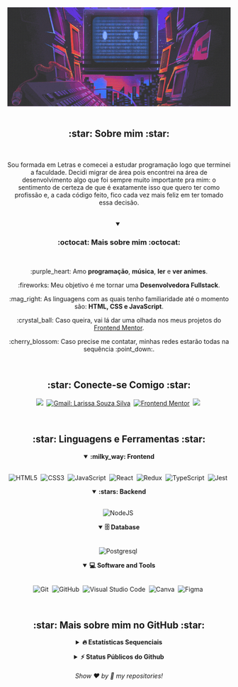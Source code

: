 <div align="center"> 
  <img width="750px" src="images/message.gif"/>
</div>
<br>

<h2 align="center">:star: Sobre mim :star:</h2>
<br>

<div align="center">
  <p>Sou formada em Letras e comecei a estudar programação logo que terminei a faculdade. Decidi migrar de área pois encontrei na área de desenvolvimento algo que foi sempre muito importante pra mim: o sentimento de certeza de que é exatamente isso que quero ter como profissão e, a cada código feito, fico cada vez mais feliz em ter tomado essa decisão.</p>
  <br>

  <details open>
  <summary><h3><b>:octocat: Mais sobre mim :octocat:</b></h3></summary>
  <br>
    <p>:purple_heart: Amo <b>programação</b>, <b>música</b>, <b>ler</b> e <b>ver animes</b>.</p>
    <p>:fireworks: Meu objetivo é me tornar uma <b>Desenvolvedora Fullstack</b>.</p>
    <p>:mag_right: As linguagens com as quais tenho familiaridade até o momento são: <b>HTML, CSS e JavaScript</b>.</p>
    <p>:crystal_ball: Caso queira, vai lá dar uma olhada nos meus projetos do <a href="https://www.frontendmentor.io/profile/lrsslv" target="_blanck">Frontend Mentor</a>.</p>
    <p>:cherry_blossom: Caso precise me contatar, minhas redes estarão todas na sequência :point_down:.</p>
  </details>
</div>
<br>

<h2 align="center">:star: Conecte-se Comigo :star:</h2>

<div align = "center">

<a href="https://www.linkedin.com/in/larissa-souza-silva-97b00623a/" target="_blank"><img src="https://img.shields.io/badge/-LinkedIn-%230077B5?style=for-the-badge&logo=linkedin&logoColor=white"></a>&nbsp;
[![Gmail: Larissa Souza Silva](https://img.shields.io/badge/-gmail-red?style=for-the-badge&logo=Gmail&logoColor=white&link=mailto:larissa.sslv13@gmail.com)](mailto:larissa.sslv13@gmail.com)&nbsp;
[![Frontend Mentor](https://img.shields.io/badge/FrontendMentor-593D88?style=for-the-badge&logo=frontendmentor&logoColor=white&link=https://www.frontendmentor.io/profile/lrsslv)](https://www.frontendmentor.io/profile/lrsslv)&nbsp;
<a href="https://instagram.com/victorj.021?igshid=MzNlNGNkZWQ4Mg==" target="_blank"><img src="https://img.shields.io/badge/-Instagram-%23E4405F?style=for-the-badge&logo=instagram&logoColor=white"></a>&nbsp; 
</div>
<br>

<div align = "center">

<h2 align="center">:star: Linguagens e Ferramentas :star:</h2>

<details open>
<summary><b>:milky_way: Frontend</b></summary>
<br>
  
![HTML5](https://img.shields.io/badge/-HTML5-E34F26?style=for-the-badge&logo=html5&logoColor=white)&nbsp;
![CSS3](https://img.shields.io/badge/css3-%231572B6.svg?style=for-the-badge&logo=css3&logoColor=white)&nbsp;
![JavaScript](https://img.shields.io/badge/Javascript-F7DF1E.svg?style=for-the-badge&logo=javascript&logoColor=black)&nbsp;
![React](https://img.shields.io/badge/react-%2320232a.svg?style=for-the-badge&logo=react&logoColor=%2361DAFB)&nbsp;
![Redux](https://img.shields.io/badge/-Redux-5F3DC4?style=for-the-badge&logo=redux&logoColor=white)&nbsp;
![TypeScript](https://img.shields.io/badge/typescript-%23007ACC.svg?style=for-the-badge&logo=typescript&logoColor=white)&nbsp;
![Jest](https://img.shields.io/badge/Jest-C21325?style=for-the-badge&logo=jest&logoColor=white)&nbsp;
</details>
    
<details open>
<summary><b>:stars: Backend</b></summary>
<br>

![NodeJS](https://img.shields.io/badge/node.js-6DA55F?style=for-the-badge&logo=node.js&logoColor=white)&nbsp;
</details>

<details open>
<summary><b>🗄️ Database</b></summary>
<br>

![Postgresql](https://img.shields.io/badge/postgresql-%23316192.svg?style=for-the-badge&logo=postgresql&logoColor=white)&nbsp;
</details>

<details open>
<summary><b>💻 Software and Tools</b></summary>
<br>

![Git](https://img.shields.io/badge/-git-red?style=for-the-badge&logo=Git&logoColor=white)&nbsp;
![GitHub](https://img.shields.io/badge/-GitHub-181717?style=for-the-badge&logo=github)&nbsp;
![Visual Studio Code](https://img.shields.io/badge/-VSCODE-007ACC?style=for-the-badge&&logo=visual-studio-code&logoColor=white)&nbsp;
![Canva](https://img.shields.io/badge/Canva-%2300C4CC.svg?&style=for-the-badge&logo=Canva&logoColor=white)&nbsp;
![Figma](https://img.shields.io/badge/figma-%23F24E1E.svg?style=for-the-badge&logo=figma&logoColor=white)&nbsp;
</details>

</div>
<br>

<h2 align="center">:star: Mais sobre mim no GitHub :star:</h2>

<details align="center">
<summary><b>🔥 Estatísticas Sequenciais</b></summary>
<br>
<p align="center">
<img src="http://github-readme-streak-stats.herokuapp.com?user=lrsslv&theme=radical&hide_border=true" alt="lrsslv" width="390"/>
</p>
</details>
  
<!-- BLOG-POST-LIST:END -->
</p>
</details>

<details align="center">
<summary><b>⚡ Status Públicos do Github</b></summary>
<br>
<p align="center">
<img height="180em" src="https://github-readme-stats.vercel.app/api?username=lrsslv&show_icons=true&theme=tokyonight&include_all_commits=true&count_private=true"/>
<img height="180em" src="https://github-readme-stats.vercel.app/api/top-langs/?username=lrsslv&layout=compact&langs_count=6&theme=radical"/>
</p>
</details>

<h6 align="center">Show ❤️ by 🌟 my repositories!</h6>
